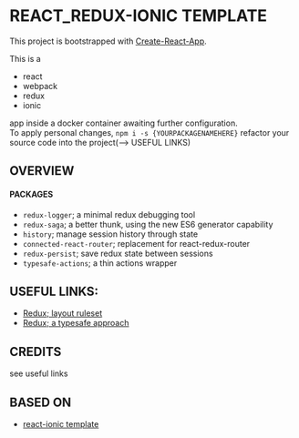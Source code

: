 # REACT_REDUX-IONIC TEMPLATE

This project is bootstrapped with
[Create-React-App](https://github.com/facebook/create-react-app).

This is a 
- react
- webpack
- redux
- ionic 

app inside a docker container awaiting further configuration.  
To apply personal changes, 
  `npm i -s {YOURPACKAGENAMEHERE}`
  refactor your source code into the project(--> USEFUL LINKS)


## OVERVIEW

#### PACKAGES
- `redux-logger`; a minimal redux debugging tool
- `redux-saga`; a better thunk, using the new ES6 generator capability
- `history`; manage session history through state
- `connected-react-router`; replacement for react-redux-router
- `redux-persist`; save redux state between sessions
- `typesafe-actions`; a thin actions wrapper


## USEFUL LINKS:

- [Redux; layout ruleset](https://hackernoon.com/redux-step-by-step-a-simple-and-robust-workflow-for-real-life-apps-1fdf7df46092)
- [Redux; a typesafe approach](https://dev.to/resir014/redux-4--typescript-29-a-type-safe-approach-2lf4)

## CREDITS
see useful links

## BASED ON
- [react-ionic template](https://github.com/wibed/react-ionic-template)
